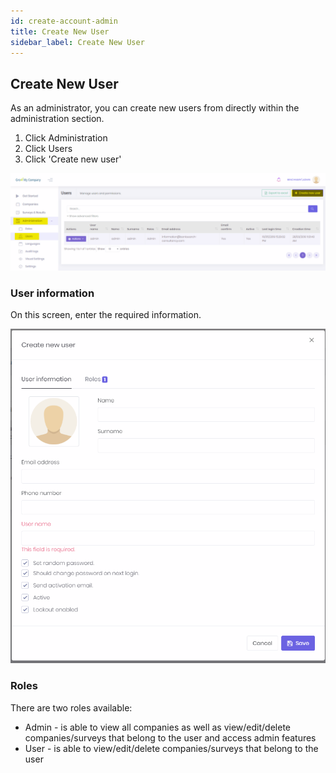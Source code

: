 ```yaml
---
id: create-account-admin
title: Create New User
sidebar_label: Create New User
---
```


## Create New User

As an administrator, you can create new users from directly within the administration section.

1. Click Administration
2. Click Users
3. Click 'Create new user'

![Create new user](./assets/create-user-admin.png)

### User information

On this screen, enter the required information.

![User Information](./assets/new-user-information.png)

### Roles

There are two roles available:

- Admin - is able to view all companies as well as view/edit/delete companies/surveys that belong to the user and access admin features
- User - is able to view/edit/delete companies/surveys that belong to the user